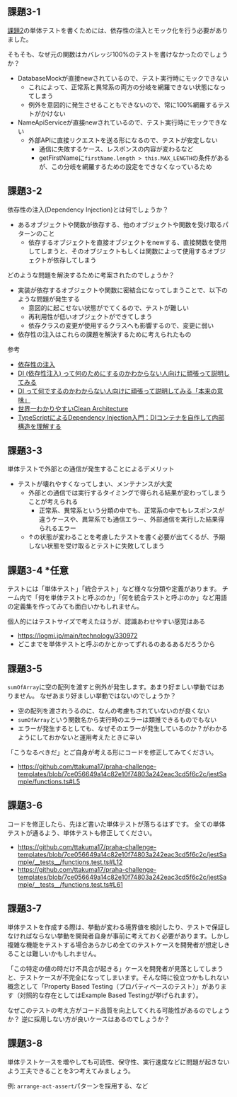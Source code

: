 ## 課題3-1

[課題2](https://www.notion.so/2-ab782bceba3c45b8bcada7551abb2d8b?pvs=21)の単体テストを書くためには、依存性の注入とモック化を行う必要がありました。

そもそも、なぜ元の関数はカバレッジ100%のテストを書けなかったのでしょうか？
- DatabaseMockが直接newされているので、テスト実行時にモックできない
  - これによって、正常系と異常系の両方の分岐を網羅できない状態になってしまう
  - 例外を意図的に発生させることもできないので、常に100%網羅するテストがかけない
- NameApiServiceが直接newされているので、テスト実行時にモックできない
  - 外部APIに直接リクエストを送る形になるので、テストが安定しない
    - 通信に失敗するケース、レスポンスの内容が変わるなど
    - getFirstNameに`firstName.length > this.MAX_LENGTH`の条件があるが、この分岐を網羅するための設定をできなくなっているため

## 課題3-2

依存性の注入(Dependency Injection)とは何でしょうか？
- あるオブジェクトや関数が依存する、他のオブジェクトや関数を受け取るパターンのこと
  - 依存するオブジェクトを直接オブジェクトをnewする、直接関数を使用してしまうと、そのオブジェクトもしくは関数によって使用するオブジェクトが依存してしまう

どのような問題を解決するために考案されたのでしょうか？
- 実装が依存するオブジェクトや関数に密結合になってしまうことで、以下のような問題が発生する
  - 意図的に起こせない状態がでてくるので、テストが難しい
  - 再利用性が低いオブジェクトができてしまう
  - 依存クラスの変更が使用するクラスへも影響するので、変更に弱い
- 依存性の注入はこれらの課題を解決するために考えられたもの

参考
- [依存性の注入](https://ja.wikipedia.org/wiki/%E4%BE%9D%E5%AD%98%E6%80%A7%E3%81%AE%E6%B3%A8%E5%85%A5)
- [DI (依存性注入) って何のためにするのかわからない人向けに頑張って説明してみる](https://qiita.com/okazuki/items/a0f2fb0a63ca88340ff6)
- [DI って何でするのかわからない人向けに頑張って説明してみる「本来の意味」](https://qiita.com/okazuki/items/0c17a161a921847cd080)
- [世界一わかりやすいClean Architecture](https://www.nuits.jp/entry/easiest-clean-architecture-2019-09)
- [TypeScriptによるDependency Injection入門：DIコンテナを自作して内部構造を理解する](https://zenn.dev/spacemarket/articles/8ddba858aa09c2)

## 課題3-3

単体テストで外部との通信が発生することによるデメリット
- テストが壊れやすくなってしまい、メンテナンスが大変
  - 外部との通信では実行するタイミングで得られる結果が変わってしまうことが考えられる
    - 正常系、異常系という分類の中でも、正常系の中でもレスポンスが違うケースや、異常系でも通信エラー、外部通信を実行した結果得られるエラー
  - ↑の状態が変わることを考慮したテストを書く必要が出てくるが、予期しない状態を受け取るとテストに失敗してしまう

## 課題3-4 *任意

テストには「単体テスト」「統合テスト」など様々な分類や定義があります。
チーム内で「何を単体テストと呼ぶのか」「何を統合テストと呼ぶのか」など用語の定義集を作ってみても面白いかもしれません。

個人的にはテストサイズで考えたほうが、認識あわせやすい感覚はある
- https://logmi.jp/main/technology/330972
- どこまでを単体テストと呼ぶのかとかってずれるのあるあるだろうから

## 課題3-5

`sumOfArray`に空の配列を渡すと例外が発生します。あまり好ましい挙動ではありません。
なぜあまり好ましい挙動ではないのでしょうか？
- 空の配列を渡されうるのに、なんの考慮もされていないのが良くない
- `sumOfArray`という関数名から実行時のエラーは類推できるものでもない
- エラーが発生するとしても、なぜそのエラーが発生しているのか？がわかるようにしておかないと運用考えたときに辛い

「こうなるべきだ」とご自身が考える形にコードを修正してみてください。
- https://github.com/ttakuma17/praha-challenge-templates/blob/7ce056649a14c82e10f74803a242eac3cd5f6c2c/jestSample/functions.ts#L5

## 課題3-6

コードを修正したら、先ほど書いた単体テストが落ちるはずです。
全ての単体テストが通るよう、単体テストも修正してください。
- https://github.com/ttakuma17/praha-challenge-templates/blob/7ce056649a14c82e10f74803a242eac3cd5f6c2c/jestSample/__tests__/functions.test.ts#L12
- https://github.com/ttakuma17/praha-challenge-templates/blob/7ce056649a14c82e10f74803a242eac3cd5f6c2c/jestSample/__tests__/functions.test.ts#L61
## 課題3-7
単体テストを作成する際は、挙動が変わる境界値を検討したり、テストで保証しなければならない挙動を開発者自身が事前に考えておく必要があります。しかし複雑な機能をテストする場合あらかじめ全てのテストケースを開発者が想定しきることは難しいかもしれません。

「この特定の値の時だけ不具合が起きる」ケースを開発者が見落としてしまうと、テストケースが不完全になってしまいます。そんな時に役立つかもしれない概念として「Property Based Testing（プロパティベースのテスト）」があります（対照的な存在としてはExample Based Testingが挙げられます）。

なぜこのテストの考え方がコード品質を向上してくれる可能性があるのでしょうか？
逆に採用しない方が良いケースはあるのでしょうか？

## 課題3-8

単体テストケースを増やしても可読性、保守性、実行速度などに問題が起きないよう工夫できることを3つ考えてみましょう。

例: `arrange-act-assert`パターンを採用する、など


